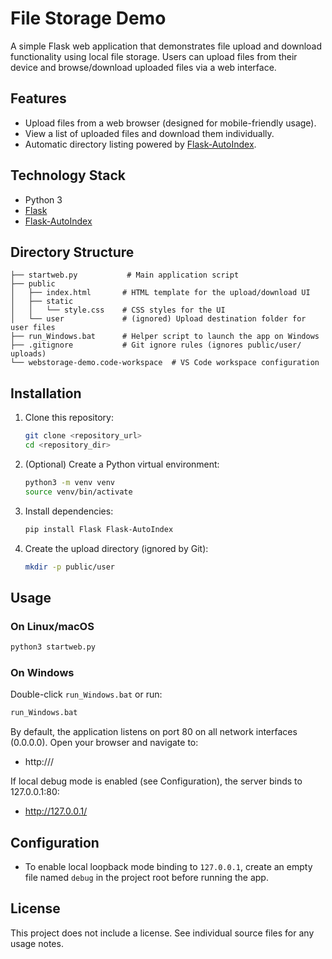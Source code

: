 # File Storage Demo

A simple Flask web application that demonstrates file upload and download functionality using local file storage. Users can upload files from their device and browse/download uploaded files via a web interface.

## Features
- Upload files from a web browser (designed for mobile-friendly usage).
- View a list of uploaded files and download them individually.
- Automatic directory listing powered by [Flask-AutoIndex].

## Technology Stack
- Python 3
- [Flask]
- [Flask-AutoIndex]

## Directory Structure
```
├── startweb.py           # Main application script
├── public
│   ├── index.html       # HTML template for the upload/download UI
│   ├── static
│   │   └── style.css    # CSS styles for the UI
│   └── user             # (ignored) Upload destination folder for user files
├── run_Windows.bat      # Helper script to launch the app on Windows
├── .gitignore           # Git ignore rules (ignores public/user/ uploads)
└── webstorage-demo.code-workspace  # VS Code workspace configuration
```

## Installation
1. Clone this repository:
   ```bash
   git clone <repository_url>
   cd <repository_dir>
   ```
2. (Optional) Create a Python virtual environment:
   ```bash
   python3 -m venv venv
   source venv/bin/activate
   ```
3. Install dependencies:
   ```bash
   pip install Flask Flask-AutoIndex
   ```
4. Create the upload directory (ignored by Git):
   ```bash
   mkdir -p public/user
   ```

## Usage

### On Linux/macOS
```bash
python3 startweb.py
```

### On Windows
Double-click `run_Windows.bat` or run:
```bat
run_Windows.bat
```

By default, the application listens on port 80 on all network interfaces (0.0.0.0).
Open your browser and navigate to:

- http://<server-ip>/

If local debug mode is enabled (see Configuration), the server binds to 127.0.0.1:80:

- http://127.0.0.1/

## Configuration
- To enable local loopback mode binding to `127.0.0.1`, create an empty file named `debug` in the project root before running the app.

## License
This project does not include a license. See individual source files for any usage notes.

[Flask]: https://github.com/pallets/flask
[Flask-AutoIndex]: https://github.com/general03/flask-autoindex

